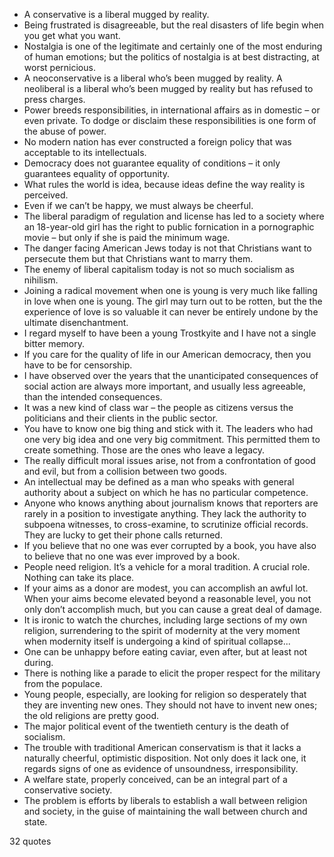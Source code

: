  - A conservative is a liberal mugged by reality.
 - Being frustrated is disagreeable, but the real disasters of life begin when you get what you want.
 - Nostalgia is one of the legitimate and certainly one of the most enduring of human emotions; but the politics of nostalgia is at best distracting, at worst pernicious.
 - A neoconservative is a liberal who’s been mugged by reality. A neoliberal is a liberal who’s been mugged by reality but has refused to press charges.
 - Power breeds responsibilities, in international affairs as in domestic – or even private. To dodge or disclaim these responsibilities is one form of the abuse of power.
 - No modern nation has ever constructed a foreign policy that was acceptable to its intellectuals.
 - Democracy does not guarantee equality of conditions – it only guarantees equality of opportunity.
 - What rules the world is idea, because ideas define the way reality is perceived.
 - Even if we can’t be happy, we must always be cheerful.
 - The liberal paradigm of regulation and license has led to a society where an 18-year-old girl has the right to public fornication in a pornographic movie – but only if she is paid the minimum wage.
 - The danger facing American Jews today is not that Christians want to persecute them but that Christians want to marry them.
 - The enemy of liberal capitalism today is not so much socialism as nihilism.
 - Joining a radical movement when one is young is very much like falling in love when one is young. The girl may turn out to be rotten, but the the experience of love is so valuable it can never be entirely undone by the ultimate disenchantment.
 - I regard myself to have been a young Trostkyite and I have not a single bitter memory.
 - If you care for the quality of life in our American democracy, then you have to be for censorship.
 - I have observed over the years that the unanticipated consequences of social action are always more important, and usually less agreeable, than the intended consequences.
 - It was a new kind of class war – the people as citizens versus the politicians and their clients in the public sector.
 - You have to know one big thing and stick with it. The leaders who had one very big idea and one very big commitment. This permitted them to create something. Those are the ones who leave a legacy.
 - The really difficult moral issues arise, not from a confrontation of good and evil, but from a collision between two goods.
 - An intellectual may be defined as a man who speaks with general authority about a subject on which he has no particular competence.
 - Anyone who knows anything about journalism knows that reporters are rarely in a position to investigate anything. They lack the authority to subpoena witnesses, to cross-examine, to scrutinize official records. They are lucky to get their phone calls returned.
 - If you believe that no one was ever corrupted by a book, you have also to believe that no one was ever improved by a book.
 - People need religion. It’s a vehicle for a moral tradition. A crucial role. Nothing can take its place.
 - If your aims as a donor are modest, you can accomplish an awful lot. When your aims become elevated beyond a reasonable level, you not only don’t accomplish much, but you can cause a great deal of damage.
 - It is ironic to watch the churches, including large sections of my own religion, surrendering to the spirit of modernity at the very moment when modernity itself is undergoing a kind of spiritual collapse...
 - One can be unhappy before eating caviar, even after, but at least not during.
 - There is nothing like a parade to elicit the proper respect for the military from the populace.
 - Young people, especially, are looking for religion so desperately that they are inventing new ones. They should not have to invent new ones; the old religions are pretty good.
 - The major political event of the twentieth century is the death of socialism.
 - The trouble with traditional American conservatism is that it lacks a naturally cheerful, optimistic disposition. Not only does it lack one, it regards signs of one as evidence of unsoundness, irresponsibility.
 - A welfare state, properly conceived, can be an integral part of a conservative society.
 - The problem is efforts by liberals to establish a wall between religion and society, in the guise of maintaining the wall between church and state.

32 quotes